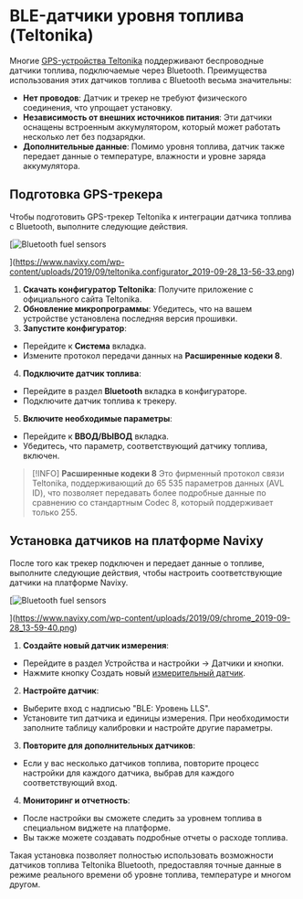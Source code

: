 # BLE-датчики уровня топлива (Teltonika)

Многие [GPS-устройства Teltonika](https://www.navixy.com/devices/teltonika/) поддерживают беспроводные датчики топлива, подключаемые через Bluetooth. Преимущества использования этих датчиков топлива с Bluetooth весьма значительны:

- **Нет проводов**: Датчик и трекер не требуют физического соединения, что упрощает установку.
- **Независимость от внешних источников питания**: Эти датчики оснащены встроенным аккумулятором, который может работать несколько лет без подзарядки.
- **Дополнительные данные**: Помимо уровня топлива, датчик также передает данные о температуре, влажности и уровне заряда аккумулятора.

## Подготовка GPS-трекера

Чтобы подготовить GPS-трекер Teltonika к интеграции датчика топлива с Bluetooth, выполните следующие действия.

[![Bluetooth fuel sensors](https://www.navixy.com/wp-content/uploads/2019/09/teltonika.configurator_2019-09-28_13-56-33-600x365.png)

](https://www.navixy.com/wp-content/uploads/2019/09/teltonika.configurator_2019-09-28_13-56-33.png)

1. **Скачать конфигуратор Teltonika**: Получите приложение с официального сайта Teltonika.
2. **Обновление микропрограммы**: Убедитесь, что на вашем устройстве установлена последняя версия прошивки.
3. **Запустите конфигуратор**:
  - Перейдите к **Система** вкладка.
  - Измените протокол передачи данных на **Расширенные кодеки 8**.
4. **Подключите датчик топлива**:
  - Перейдите в раздел **Bluetooth** вкладка в конфигураторе.
  - Подключите датчик топлива к трекеру.
5. **Включите необходимые параметры**:
  - Перейдите к **ВВОД/ВЫВОД** вкладка.
  - Убедитесь, что параметр, соответствующий датчику топлива, включен.

> [!INFO]
> **Расширенные кодеки 8** Это фирменный протокол связи Teltonika, поддерживающий до 65 535 параметров данных (AVL ID), что позволяет передавать более подробные данные по сравнению со стандартным Codec 8, который поддерживает только 255.

## Установка датчиков на платформе Navixy

После того как трекер подключен и передает данные о топливе, выполните следующие действия, чтобы настроить соответствующие датчики на платформе Navixy.

[![Bluetooth fuel sensors](https://www.navixy.com/wp-content/uploads/2019/09/chrome_2019-09-28_13-59-40-600x296.png)

](https://www.navixy.com/wp-content/uploads/2019/09/chrome_2019-09-28_13-59-40.png)

1. **Создайте новый датчик измерения**:
  - Перейдите в раздел Устройства и настройки → Датчики и кнопки.
  - Нажмите кнопку Создать новый [измерительный датчик](../../../page-c62e0f15-10b2-4a85-90df-2559458f5839/page-b554de53-f483-49bf-b12c-84c8dc707722.md).
2. **Настройте датчик**:
  - Выберите вход с надписью "BLE: Уровень LLS".
  - Установите тип датчика и единицы измерения. При необходимости заполните таблицу калибровки и настройте другие параметры.
3. **Повторите для дополнительных датчиков**:
  - Если у вас несколько датчиков топлива, повторите процесс настройки для каждого датчика, выбрав для каждого соответствующий вход.
4. **Мониторинг и отчетность**:
  - После настройки вы сможете следить за уровнем топлива в специальном виджете на платформе.
  - Вы также можете создавать подробные отчеты о расходе топлива.

Такая установка позволяет полностью использовать возможности датчиков топлива Teltonika Bluetooth, предоставляя точные данные в режиме реального времени об уровне топлива, температуре и многом другом.